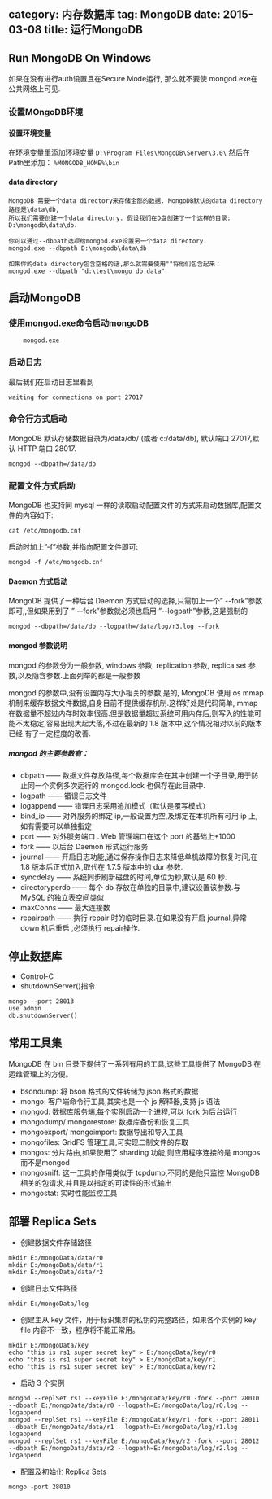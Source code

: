 ﻿category: 内存数据库
tag: MongoDB
date: 2015-03-08
title: 运行MongoDB
---

## Run MongoDB On Windows
如果在没有进行auth设置且在Secure Mode运行, 那么就不要使 mongod.exe在公共网络上可见.

### 设置MOngoDB环境

#### 设置环境变量
在环境变量里添加环境变量 `D:\Program Files\MongoDB\Server\3.0\` 然后在Path里添加： `%MONGODB_HOME%\bin`

#### data directory
```
MongoDB 需要一个data directory来存储全部的数据. MongoDB默认的data directory路径是\data\db, 
所以我们需要创建一个data directory. 假设我们在D盘创建了一个这样的目录: D:\mongodb\data\db.

你可以通过--dbpath选项给mongod.exe设置另一个data directory.
mongod.exe --dbpath D:\mongodb\data\db

如果你的data directory包含空格的话,那么就需要使用""将他们包含起来：
mongod.exe --dbpath "d:\test\mongo db data"
```

## 启动MongoDB

### 使用mongod.exe命令启动mongoDB
```
	mongod.exe
```

### 启动日志
最后我们在启动日志里看到
```
waiting for connections on port 27017
```

### 命令行方式启动

MongoDB 默认存储数据目录为/data/db/ (或者 c:/data/db), 默认端口 27017,默认 HTTP 端口 28017.
```
mongod --dbpath=/data/db
```

### 配置文件方式启动
MongoDB 也支持同 mysql 一样的读取启动配置文件的方式来启动数据库,配置文件的内容如下:
```
cat /etc/mongodb.cnf
```
启动时加上”-f”参数,并指向配置文件即可:
```
mongod -f /etc/mongodb.cnf
```

#### Daemon 方式启动
MongoDB 提供了一种后台 Daemon 方式启动的选择,只需加上一个” --fork”参数即可,,但如果用到了 ” --fork”参数就必须也启用 ”--logpath”参数,这是强制的
```
mongod --dbpath=/data/db --logpath=/data/log/r3.log --fork
```

#### mongod 参数说明
mongod 的参数分为一般参数, windows 参数, replication 参数, replica set 参数,以及隐含参数.上面列举的都是一般参数

mongod 的参数中,没有设置内存大小相关的参数,是的, MongoDB 使用 os mmap 机制来缓存数据文件数据,自身目前不提供缓存机制.这样好处是代码简单,
mmap 在数据量不超过内存时效率很高.但是数据量超过系统可用内存后,则写入的性能可能不太稳定,容易出现大起大落,不过在最新的 1.8 版本中,这个情况相对以前的版本已经
有了一定程度的改善.

##### mongod 的主要参数有：
* dbpath —— 数据文件存放路径,每个数据库会在其中创建一个子目录,用于防止同一个实例多次运行的 mongod.lock 也保存在此目录中.
* logpath —— 错误日志文件
* logappend —— 错误日志采用追加模式（默认是覆写模式）
* bind_ip —— 对外服务的绑定 ip,一般设置为空,及绑定在本机所有可用 ip 上,如有需要可以单独指定
* port —— 对外服务端口 . Web 管理端口在这个 port 的基础上+1000
* fork —— 以后台 Daemon 形式运行服务
* journal —— 开启日志功能,通过保存操作日志来降低单机故障的恢复时间,在 1.8 版本后正式加入,取代在 1.7.5 版本中的 dur 参数.
* syncdelay —— 系统同步刷新磁盘的时间,单位为秒,默认是 60 秒.
* directoryperdb —— 每个 db 存放在单独的目录中,建议设置该参数.与 MySQL 的独立表空间类似
* maxConns —— 最大连接数
* repairpath —— 执行 repair 时的临时目录.在如果没有开启 journal,异常 down 机后重启 ,必须执行 repair操作.

## 停止数据库

* Control-C
* shutdownServer()指令
```
mongo --port 28013
use admin
db.shutdownServer()
```

## 常用工具集
MongoDB 在 bin 目录下提供了一系列有用的工具,这些工具提供了 MongoDB 在运维管理上的方便。
* bsondump: 将 bson 格式的文件转储为 json 格式的数据
* mongo: 客户端命令行工具,其实也是一个 js 解释器,支持 js 语法
* mongod: 数据库服务端,每个实例启动一个进程,可以 fork 为后台运行
* mongodump/ mongorestore: 数据库备份和恢复工具
* mongoexport/ mongoimport: 数据导出和导入工具
* mongofiles: GridFS 管理工具,可实现二制文件的存取
* mongos: 分片路由,如果使用了 sharding 功能,则应用程序连接的是 mongos 而不是mongod
* mongosniff: 这一工具的作用类似于 tcpdump,不同的是他只监控 MongoDB 相关的包请求,并且是以指定的可读性的形式输出
* mongostat: 实时性能监控工具

## 部署 Replica Sets
* 创建数据文件存储路径
```
mkdir E:/mongoData/data/r0
mkdir E:/mongoData/data/r1
mkdir E:/mongoData/data/r2
```
* 创建日志文件路径
```
mkdir E:/mongoData/log
```
* 创建主从 key 文件，用于标识集群的私钥的完整路径，如果各个实例的 key file 内容不一致，程序将不能正常用。
```
mkdir E:/mongoData/key
echo "this is rs1 super secret key" > E:/mongoData/key/r0
echo "this is rs1 super secret key" > E:/mongoData/key/r1
echo "this is rs1 super secret key" > E:/mongoData/key/r2
```
* 启动 3 个实例
```
mongod --replSet rs1 --keyFile E:/mongoData/key/r0 -fork --port 28010 --dbpath E:/mongoData/data/r0 --logpath=E:/mongoData/log/r0.log --logappend
mongod --replSet rs1 --keyFile E:/mongoData/key/r1 -fork --port 28011 --dbpath E:/mongoData/data/r1 --logpath=E:/mongoData/log/r1.log --logappend
mongod --replSet rs1 --keyFile E:/mongoData/key/r2 -fork --port 28012 --dbpath E:/mongoData/data/r2 --logpath=E:/mongoData/log/r2.log --logappend
```
* 配置及初始化 Replica Sets
```
mongo -port 28010
```

